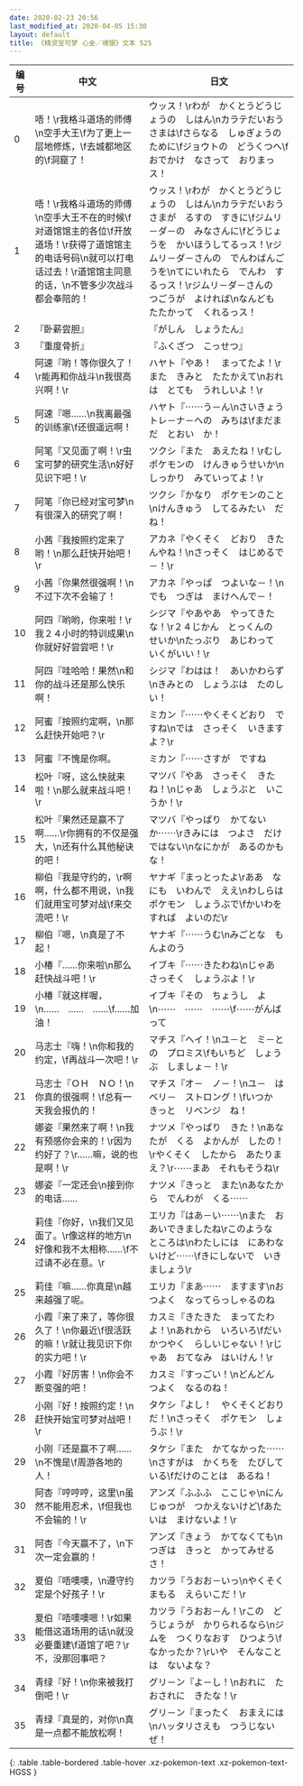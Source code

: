 ```yaml
---
date: 2020-02-23 20:56
last_modified_at: 2020-04-05 15:30
layout: default
title: 《精灵宝可梦 心金／魂银》文本 525
---
```

| 编号 | 中文 | 日文 |
| ---- | ---- | ---- |
| 0 | 唔！\r我格斗道场的师傅\n空手大王\f为了更上一层地修炼，\f去城都地区的\f洞窟了！ | ウッス！\rわが　かくとうどうじょうの　しはん\nカラテだいおう　さまは\fさらなる　しゅぎょうの　ために\fジョウトの　どうくつへ\fおでかけ　なさって　おりまっス！ |
| 1 | 唔！\r我格斗道场的师傅\n空手大王不在的时候\f对道馆馆主的各位\f开放道场！\r获得了道馆馆主的电话号码\n就可以打电话过去！\r道馆馆主同意的话，\n不管多少次战斗都会奉陪的！ | ウッス！\rわが　かくとうどうじょうの　しはん\nカラテだいおう　さまが　るすの　すきに\fジムリ－ダ－の　みなさんに\fどうじょうを　かいほうしてるっス！\rジムリ－ダ－さんの　でんわばんごうを\nてにいれたら　でんわ　するっス！\rジムリ－ダ－さんの　つごうが　よければ\nなんども　たたかって　くれるっス！ |
| 2 | 『卧薪尝胆』 | 『がしん　しょうたん』 |
| 3 | 『重度骨折』 | 『ふくざつ　こっせつ』 |
| 4 | 阿速『哟！等你很久了！\r能再和你战斗\n我很高兴啊！\r | ハヤト『やあ！　まってたよ！\rまた　きみと　たたかえて\nおれは　とても　うれしいよ！\r |
| 5 | 阿速『嗯……\n我离最强的训练家\f还很遥远啊！ | ハヤト『⋯⋯う－ん\nさいきょう　トレ－ナ－への　みちは\fまだまだ　とおい　か！ |
| 6 | 阿笔『又见面了啊！\r虫宝可梦的研究生活\n好好见识下吧！\r | ツクシ『また　あえたね！\rむしポケモンの　けんきゅうせいか\nしっかり　みていってよ！\r |
| 7 | 阿笔『你已经对宝可梦\n有很深入的研究了啊！ | ツクシ『かなり　ポケモンのこと\nけんきゅう　してるみたい　だね！ |
| 8 | 小茜『我按照约定来了哟！\n那么赶快开始吧！\r | アカネ『やくそく　どおり　きたんやね！\nさっそく　はじめるで－！\r |
| 9 | 小茜『你果然很强啊！\n不过下次不会输了！ | アカネ『やっぱ　つよいな－！\nでも　つぎは　まけへんで－！ |
| 10 | 阿四『哟哟，你来啦！\r我２４小时的特训成果\n你就好好尝尝吧！\r | シジマ『やあやあ　やってきたな！\r２４じかん　とっくんの　せいか\nたっぷり　あじわって　いくがいい！\r |
| 11 | 阿四『哇哈哈！果然\n和你的战斗还是那么快乐啊！ | シジマ『わはは！　あいかわらず\nきみとの　しょうぶは　たのしい！ |
| 12 | 阿蜜『按照约定啊，\n那么赶快开始吧？\r | ミカン『⋯⋯やくそくどおり　ですね\nでは　さっそく　いきますよ？\r |
| 13 | 阿蜜『不愧是你啊。 | ミカン『⋯⋯さすが　ですね |
| 14 | 松叶『呀，这么快就来啦！\n那么就来战斗吧！\r | マツバ『やあ　さっそく　きたね！\nじゃあ　しょうぶと　いこうか！\r |
| 15 | 松叶『果然还是赢不了啊……\r你拥有的不仅是强大，\n还有什么其他秘诀的吧！ | マツバ『やっぱり　かてないか⋯⋯\rきみには　つよさ　だけではない\nなにかが　あるのかもな！ |
| 16 | 柳伯『我是守约的，\r啊啊，什么都不用说，\n我们就用宝可梦对战\f来交流吧！\r | ヤナギ『まっとったよ\rああ　なにも　いわんで　ええ\nわしらは　ポケモン　しょうぶで\fかいわを　すれば　よいのだ\r |
| 17 | 柳伯『嗯，\n真是了不起！ | ヤナギ『⋯⋯うむ\nみごとな　もんよのう |
| 18 | 小椿『……你来啦\n那么赶快战斗吧！\r | イブキ『⋯⋯きたわね\nじゃあ　さっそく　しょうぶよ！\r |
| 19 | 小椿『就这样喔，\n……　……　……\f……加油！ | イブキ『その　ちょうし　よ\n⋯⋯　⋯⋯　⋯⋯\f⋯⋯がんばって |
| 20 | 马志士『嗨！\n你和我的约定，\f再战斗一次吧！\r | マチス『ヘイ！\nユ－と　ミ－との　プロミス\fもいちど　しょうぶ　しましょ－！\r |
| 21 | 马志士『ＯＨ　ＮＯ！\n你真的很强啊！\f总有一天我会报仇的！ | マチス『オ－　ノ－！\nユ－　は　ベリ－　ストロング！\fいつか　きっと　リベンジ　ね！ |
| 22 | 娜姿『果然来了啊！\n我有预感你会来的！\r因为约好了？\r……嘛，说的也是啊！\r | ナツメ『やっぱり　きた！\nあなたが　くる　よかんが　したの！\rやくそく　したから　あたりまえ？\r⋯⋯まあ　それもそうね\r |
| 23 | 娜姿『一定还会\n接到你的电话…… | ナツメ『きっと　また\nあなたから　でんわが　くる⋯⋯ |
| 24 | 莉佳『你好，\n我们又见面了。\r像这样的地方\n好像和我不太相称……\f不过请不必在意。\r | エリカ『はあ－い⋯⋯\nまた　おあいできましたね\rこのような　ところは\nわたしには　にあわないけど⋯⋯\fきにしないで　いきましょう\r |
| 25 | 莉佳『嘛……你真是\n越来越强了呢。 | エリカ『まあ⋯⋯　ますます\nおつよく　なってらっしゃるのね |
| 26 | 小霞『来了来了，等你很久了！\n你最近\f很活跃的嘛！\r就让我见识下你的实力吧！\r | カスミ『きたきた　まってたわよ！\nあれから　いろいろ\fだいかつやく　らしいじゃない！\rじゃあ　おてなみ　はいけん！\r |
| 27 | 小霞『好厉害！\n你会不断变强的吧！ | カスミ『すっごい！\nどんどん　つよく　なるのね！ |
| 28 | 小刚『好！按照约定！\n赶快开始宝可梦对战吧！\r | タケシ『よし！　やくそくどおりだ！\nさっそく　ポケモン　しょうぶ！\r |
| 29 | 小刚『还是赢不了啊……\n不愧是\f周游各地的人！ | タケシ『また　かてなかった⋯⋯\nさすがは　かくちを　たびしている\fだけのことは　あるね！ |
| 30 | 阿杏『哼哼哼，这里\n虽然不能用忍术，\f但我也不会输的！\r | アンズ『ふふふ　ここじゃ\nにんじゅつが　つかえないけど\fあたいは　まけないよ！\r |
| 31 | 阿杏『今天赢不了，\n下次一定会赢的！ | アンズ『きょう　かてなくても\nつぎは　きっと　かってみせるさ！ |
| 32 | 夏伯『唔噢噢，\n遵守约定是个好孩子！\r | カツラ『うおお－いっ\nやくそく　まもる　えらいこだ！\r |
| 33 | 夏伯『唔噢噢嗯！\r如果能借这道场用的话\n就没必要重建\f道馆了吧？\r不，没那回事吧？ | カツラ『うおお－ん！\rこの　どうじょうが　かりられるなら\nジムを　つくりなおす　ひつよう\fなかったか？\rいや　そんなことは　ないよな？ |
| 34 | 青绿『好！\n你来被我打倒吧！\r | グリ－ン『よ－し！\nおれに　たおされに　きたな！\r |
| 35 | 青绿『真是的，对你\n真是一点都不能放松啊！ | グリ－ン『まったく　おまえには\nハッタリさえも　つうじないぜ！ |
{: .table .table-bordered .table-hover .xz-pokemon-text .xz-pokemon-text-HGSS }